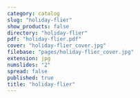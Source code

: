 ```yaml
---
category: catalog
slug: "holiday-flier"
show_products: false
directory: "holiday-flier"
pdf: "holiday-flier.pdf"
cover: "holiday-flier_cover.jpg"
filebase: "pages/holiday-flier_cover.jpg"
extension: jpg
numslides: "2"
spread: false
published: true
title: "holiday-flier"
---
```


